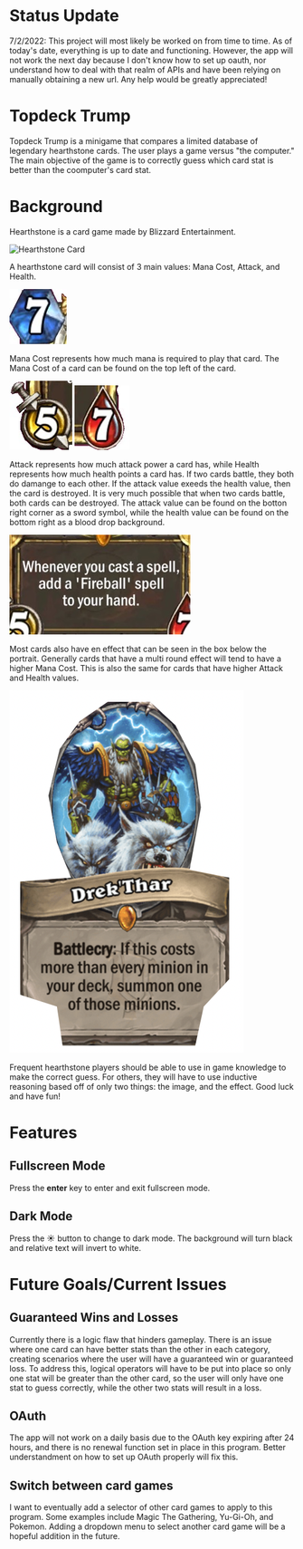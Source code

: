 # Status Update

7/2/2022: This project will most likely be worked on from time to time. As of today's date, everything is up to date and functioning. However, the app will not work the next day because I don't know how to set up oauth, nor understand how to deal with that realm of APIs and have been relying on manually obtaining a new url. Any help would be greatly appreciated! 

# Topdeck Trump

Topdeck Trump is a minigame that compares a limited database of legendary hearthstone cards. The user plays a game versus "the computer." The main objective of the game is to correctly guess which card stat is better than the coomputer's card stat. 

# Background

Hearthstone is a card game made by Blizzard Entertainment.

![Hearthstone Card](https://static.wikia.nocookie.net/hearthstone_gamepedia/images/4/4a/EX1_559_Premium1.png/revision/latest?cb=20220123081912)

A hearthstone card will consist of 3 main values: Mana Cost, Attack, and Health. 

![Mana Cost](photos/manaCost.jpg)

Mana Cost represents how much mana is required to play that card. The Mana Cost of a card can be found on the top left of the card. 

![Attack](photos/attackValue%20Small.jpeg) ![Health](photos/HealthValue.jpg)

Attack represents how much attack power a card has, while Health represents how much health points a card has. If two cards battle, they both do damange to each other. If the attack value exeeds the health value, then the card is destroyed. It is very much possible that when two cards battle, both cards can be destroyed. The attack value can be found on the botton right corner as a sword symbol, while the health value can be found on the bottom right as a blood drop background.

![Textbox](photos/Textbox%20Small.jpeg)

Most cards also have en effect that can be seen in the box below the portrait. Generally cards that have a multi round effect will tend to have a higher Mana Cost. This is also the same for cards that have higher Attack and Health values. 

![CroppedIImage](photos/crop.png)

Frequent hearthstone players should be able to use in game knowledge to make the correct guess. For others, they will have to use inductive reasoning based off of only two things: the image, and the effect. Good luck and have fun! 

# Features

<h2>Fullscreen Mode</h2>
Press the <strong>enter</strong> key to enter and exit fullscreen mode.

<h2>Dark Mode</h2>
Press the ☀️ button to change to dark mode. The background will turn black and relative text will invert to white.

# Future Goals/Current Issues

<h2>Guaranteed Wins and Losses</h2>
Currently there is a logic flaw that hinders gameplay. There is an issue where one card can have better stats than the other in each category, creating scenarios where the user will have a guaranteed win or guaranteed loss. To address this, logical operators will have to be put into place so only one stat will be greater than the other card, so the user will only have one stat to guess correctly, while the other two stats will result in a loss. 

<h2>OAuth</h2>
The app will not work on a daily basis due to the OAuth key expiring after 24 hours, and there is no renewal function set in place in this program. Better understandment on how to set up OAuth properly will fix this. 

<h2>Switch between card games</h2>
I want to eventually add a selector of other card games to apply to this program. Some examples include Magic The Gathering, Yu-Gi-Oh, and Pokemon. Adding a dropdown menu to select another card game will be a hopeful addition in the future. 